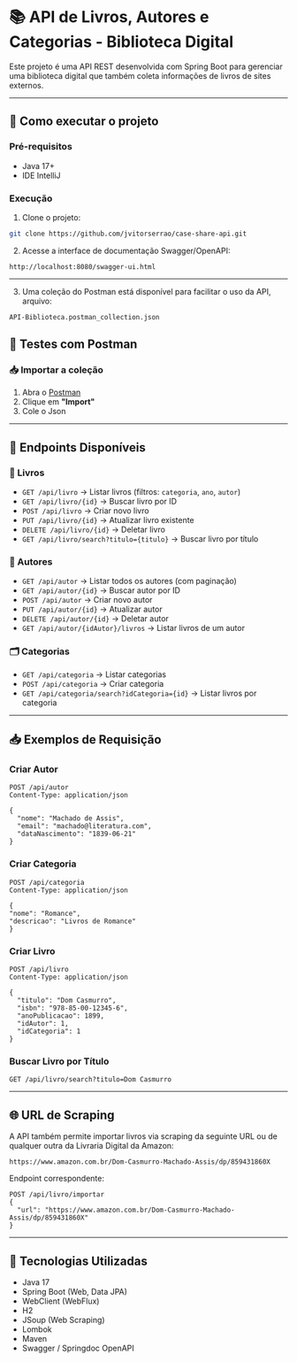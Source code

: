# 📚 API de Livros, Autores e Categorias - Biblioteca Digital

Este projeto é uma API REST desenvolvida com Spring Boot para gerenciar uma biblioteca digital que também coleta informações de livros de sites externos.

---

## 🚀 Como executar o projeto

### Pré-requisitos

- Java 17+
- IDE IntelliJ

### Execução

1. Clone o projeto:

```bash
git clone https://github.com/jvitorserrao/case-share-api.git
```

2. Acesse a interface de documentação Swagger/OpenAPI:

```
http://localhost:8080/swagger-ui.html
```

---

3. Uma coleção do Postman está disponível para facilitar o uso da API, arquivo:

```
API-Biblioteca.postman_collection.json
```

## 🧪 Testes com Postman

### 📥 Importar a coleção

1. Abra o [Postman](https://www.postman.com/)
2. Clique em **"Import"**
3. Cole o Json

---

## 📌 Endpoints Disponíveis

### 📖 Livros

- `GET /api/livro` → Listar livros (filtros: `categoria`, `ano`, `autor`)
- `GET /api/livro/{id}` → Buscar livro por ID
- `POST /api/livro` → Criar novo livro
- `PUT /api/livro/{id}` → Atualizar livro existente
- `DELETE /api/livro/{id}` → Deletar livro
- `GET /api/livro/search?titulo={titulo}` → Buscar livro por título

### 👤 Autores

- `GET /api/autor` → Listar todos os autores (com paginação)
- `GET /api/autor/{id}` → Buscar autor por ID
- `POST /api/autor` → Criar novo autor
- `PUT /api/autor/{id}` → Atualizar autor
- `DELETE /api/autor/{id}` → Deletar autor
- `GET /api/autor/{idAutor}/livros` → Listar livros de um autor

### 🗂 Categorias

- `GET /api/categoria` → Listar categorias
- `POST /api/categoria` → Criar categoria
- `GET /api/categoria/search?idCategoria={id}` → Listar livros por categoria

---

## 📥 Exemplos de Requisição

### Criar Autor

```http
POST /api/autor
Content-Type: application/json

{
  "nome": "Machado de Assis",
  "email": "machado@literatura.com",
  "dataNascimento": "1839-06-21"
}
```

### Criar Categoria

```http
POST /api/categoria
Content-Type: application/json

{
"nome": "Romance",
"descricao": "Livros de Romance"
}
```

### Criar Livro

```http
POST /api/livro
Content-Type: application/json

{
  "titulo": "Dom Casmurro",
  "isbn": "978-85-00-12345-6",
  "anoPublicacao": 1899,
  "idAutor": 1,
  "idCategoria": 1
}
```

### Buscar Livro por Título

```http
GET /api/livro/search?titulo=Dom Casmurro
```

---

## 🌐 URL de Scraping

A API também permite importar livros via scraping da seguinte URL ou de qualquer outra da Livraria Digital da Amazon:

```
https://www.amazon.com.br/Dom-Casmurro-Machado-Assis/dp/859431860X
```

Endpoint correspondente:
```http
POST /api/livro/importar
{
  "url": "https://www.amazon.com.br/Dom-Casmurro-Machado-Assis/dp/859431860X"
}
```

---

## 🧰 Tecnologias Utilizadas

- Java 17
- Spring Boot (Web, Data JPA)
- WebClient (WebFlux)
- H2
- JSoup (Web Scraping)
- Lombok
- Maven
- Swagger / Springdoc OpenAPI